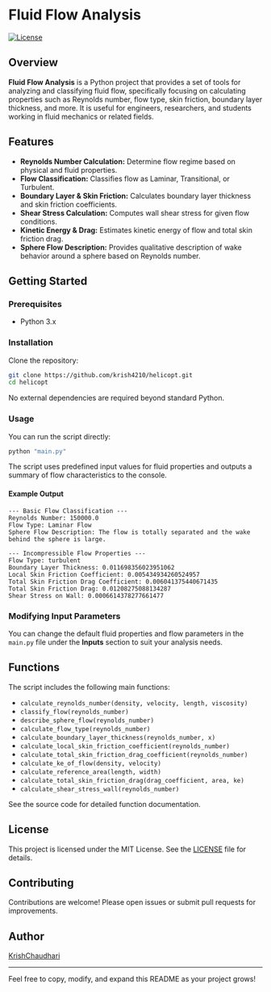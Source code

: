 # Fluid Flow Analysis

[![License](https://img.shields.io/badge/license-MIT-blue.svg)](LICENSE)

## Overview

**Fluid Flow Analysis** is a Python project that provides a set of tools for analyzing and classifying fluid flow, specifically focusing on calculating properties such as Reynolds number, flow type, skin friction, boundary layer thickness, and more. It is useful for engineers, researchers, and students working in fluid mechanics or related fields.

## Features

- **Reynolds Number Calculation:** Determine flow regime based on physical and fluid properties.
- **Flow Classification:** Classifies flow as Laminar, Transitional, or Turbulent.
- **Boundary Layer & Skin Friction:** Calculates boundary layer thickness and skin friction coefficients.
- **Shear Stress Calculation:** Computes wall shear stress for given flow conditions.
- **Kinetic Energy & Drag:** Estimates kinetic energy of flow and total skin friction drag.
- **Sphere Flow Description:** Provides qualitative description of wake behavior around a sphere based on Reynolds number.

## Getting Started

### Prerequisites

- Python 3.x

### Installation

Clone the repository:
```bash
git clone https://github.com/krish4210/helicopt.git
cd helicopt
```

No external dependencies are required beyond standard Python.

### Usage

You can run the script directly:
```bash
python "main.py"
```

The script uses predefined input values for fluid properties and outputs a summary of flow characteristics to the console.

#### Example Output

```
--- Basic Flow Classification ---
Reynolds Number: 150000.0
Flow Type: Laminar Flow
Sphere Flow Description: The flow is totally separated and the wake behind the sphere is large.

--- Incompressible Flow Properties ---
Flow Type: turbulent
Boundary Layer Thickness: 0.011698356023951062
Local Skin Friction Coefficient: 0.005434934260524957
Total Skin Friction Drag Coefficient: 0.006041375440671435
Total Skin Friction Drag: 0.01208275088134287
Shear Stress on Wall: 0.0006614378277661477
```

### Modifying Input Parameters

You can change the default fluid properties and flow parameters in the `main.py` file under the **Inputs** section to suit your analysis needs.

## Functions

The script includes the following main functions:

- `calculate_reynolds_number(density, velocity, length, viscosity)`
- `classify_flow(reynolds_number)`
- `describe_sphere_flow(reynolds_number)`
- `calculate_flow_type(reynolds_number)`
- `calculate_boundary_layer_thickness(reynolds_number, x)`
- `calculate_local_skin_friction_coefficient(reynolds_number)`
- `calculate_total_skin_friction_drag_coefficient(reynolds_number)`
- `calculate_ke_of_flow(density, velocity)`
- `calculate_reference_area(length, width)`
- `calculate_total_skin_friction_drag(drag_coefficient, area, ke)`
- `calculate_shear_stress_wall(reynolds_number)`

See the source code for detailed function documentation.

## License

This project is licensed under the MIT License. See the [LICENSE](LICENSE) file for details.

## Contributing

Contributions are welcome! Please open issues or submit pull requests for improvements.

## Author

[KrishChaudhari](https://github.com/KrishChaudhari)

---

Feel free to copy, modify, and expand this README as your project grows!